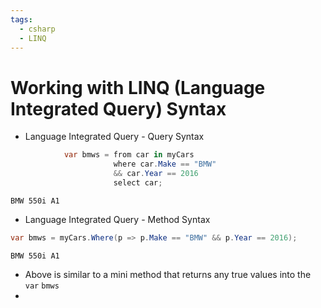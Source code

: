 ```yaml
---
tags:
  - csharp
  - LINQ
---
```

# Working with LINQ (Language Integrated Query) Syntax

* Language Integrated Query - Query Syntax
```c#
            var bmws = from car in myCars
                       where car.Make == "BMW"
                       && car.Year == 2016
                       select car;
```
```console
BMW 550i A1
```

* Language Integrated Query - Method Syntax
```c#
var bmws = myCars.Where(p => p.Make == "BMW" && p.Year == 2016);
```
```console
BMW 550i A1
```
* Above is similar to a mini method that returns any true values into the `var` `bmws`
* 









